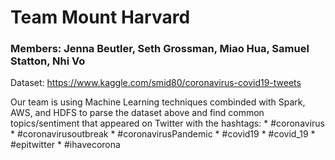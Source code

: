 # Team Mount Harvard
### Members:  Jenna Beutler, Seth Grossman, Miao Hua, Samuel Statton, Nhi Vo

Dataset: https://www.kaggle.com/smid80/coronavirus-covid19-tweets

Our team is using Machine Learning techniques combinded with Spark, AWS, and HDFS to parse the dataset above and find common topics/sentiment that appeared on Twitter with the hashtags:
	* #coronavirus
	* #coronavirusoutbreak
	* #coronavirusPandemic
	* #covid19
	* #covid_19
	* #epitwitter
	* #ihavecorona